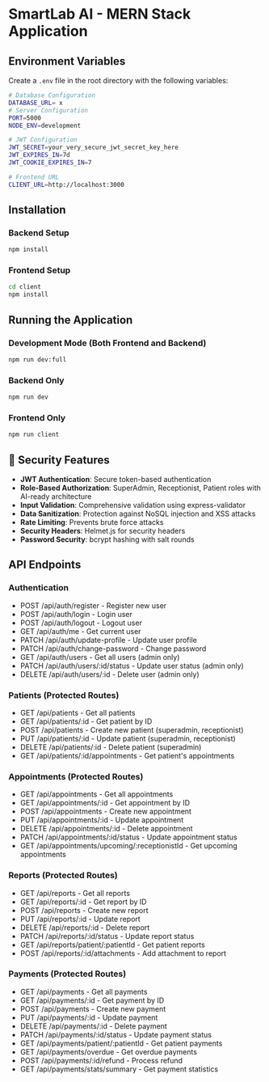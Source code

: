 # SmartLab AI - MERN Stack Application

## Environment Variables
Create a `.env` file in the root directory with the following variables:

```bash
# Database Configuration
DATABASE_URL= x
# Server Configuration
PORT=5000
NODE_ENV=development

# JWT Configuration
JWT_SECRET=your_very_secure_jwt_secret_key_here
JWT_EXPIRES_IN=7d
JWT_COOKIE_EXPIRES_IN=7

# Frontend URL
CLIENT_URL=http://localhost:3000
```

## Installation

### Backend Setup
```bash
npm install
```

### Frontend Setup
```bash
cd client
npm install
```

## Running the Application

### Development Mode (Both Frontend and Backend)
```bash
npm run dev:full
```

### Backend Only
```bash
npm run dev
```

### Frontend Only
```bash
npm run client
```

## 🔐 Security Features

- **JWT Authentication**: Secure token-based authentication
- **Role-Based Authorization**: SuperAdmin, Receptionist, Patient roles with AI-ready architecture
- **Input Validation**: Comprehensive validation using express-validator
- **Data Sanitization**: Protection against NoSQL injection and XSS attacks
- **Rate Limiting**: Prevents brute force attacks
- **Security Headers**: Helmet.js for security headers
- **Password Security**: bcrypt hashing with salt rounds

## API Endpoints

### Authentication
- POST /api/auth/register - Register new user
- POST /api/auth/login - Login user
- POST /api/auth/logout - Logout user
- GET /api/auth/me - Get current user
- PATCH /api/auth/update-profile - Update user profile
- PATCH /api/auth/change-password - Change password
- GET /api/auth/users - Get all users (admin only)
- PATCH /api/auth/users/:id/status - Update user status (admin only)
- DELETE /api/auth/users/:id - Delete user (admin only)

### Patients (Protected Routes)
- GET /api/patients - Get all patients
- GET /api/patients/:id - Get patient by ID
- POST /api/patients - Create new patient (superadmin, receptionist)
- PUT /api/patients/:id - Update patient (superadmin, receptionist)
- DELETE /api/patients/:id - Delete patient (superadmin)
- GET /api/patients/:id/appointments - Get patient's appointments

### Appointments (Protected Routes)
- GET /api/appointments - Get all appointments
- GET /api/appointments/:id - Get appointment by ID
- POST /api/appointments - Create new appointment
- PUT /api/appointments/:id - Update appointment
- DELETE /api/appointments/:id - Delete appointment
- PATCH /api/appointments/:id/status - Update appointment status
- GET /api/appointments/upcoming/:receptionistId - Get upcoming appointments

### Reports (Protected Routes)
- GET /api/reports - Get all reports
- GET /api/reports/:id - Get report by ID
- POST /api/reports - Create new report
- PUT /api/reports/:id - Update report
- DELETE /api/reports/:id - Delete report
- PATCH /api/reports/:id/status - Update report status
- GET /api/reports/patient/:patientId - Get patient reports
- POST /api/reports/:id/attachments - Add attachment to report

### Payments (Protected Routes)
- GET /api/payments - Get all payments
- GET /api/payments/:id - Get payment by ID
- POST /api/payments - Create new payment
- PUT /api/payments/:id - Update payment
- DELETE /api/payments/:id - Delete payment
- PATCH /api/payments/:id/status - Update payment status
- GET /api/payments/patient/:patientId - Get patient payments
- GET /api/payments/overdue - Get overdue payments
- POST /api/payments/:id/refund - Process refund
- GET /api/payments/stats/summary - Get payment statistics
